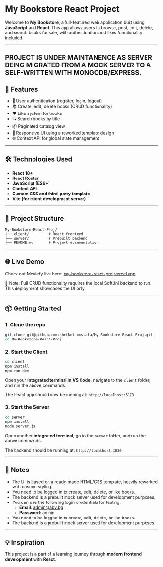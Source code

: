 # My Bookstore React Project

Welcome to **My Bookstore**, a full-featured web application built using **JavaScript** and **React**. This app allows users to browse, post, edit, delete, and search books for sale, with authentication and likes functionality included.

---
PROJECT IS UNDER MAINTANENCE AS SERVER BEING MIGRATED FROM A MOCK SERVER TO A SELF-WRITTEN WITH MONGODB/EXPRESS.
---

## 🚀 Features

- 🔐 User authentication (register, login, logout)
- 📚 Create, edit, delete books (CRUD functionality)
- ❤️ Like system for books
- 🔍 Search books by title
- 📦 Paginated catalog view
- 🎨 Responsive UI using a reworked template design
- 🌐 Context API for global state management

---

## 🛠 Technologies Used

- **React 18+**
- **React Router**
- **JavaScript (ES6+)**
- **Context API**
- **Custom CSS and third-party template**
- **Vite (for client development server)**

---

## 📂 Project Structure

```
My-Bookstore-React-Proj/
├── client/         # React frontend
├── server/         # Prebuilt backend
├── README.md       # Project documentation
```

---

## 🌐 Live Demo

Check out Moviefy live here: [my-bookstore-react-proj.vercel.app](https://my-bookstore-react-proj.vercel.app)

🧠 Note: Full CRUD functionality requires the local SoftUni backend to run. This deployment showcases the UI only.

---

## 📦 Getting Started

### 1. Clone the repo

```bash
git clone git@github.com:shefket-mustafa/My-Bookstore-React-Proj.git
cd My-Bookstore-React-Proj
```

### 2. Start the Client

```bash
cd client
npm install
npm run dev
```

Open your **integrated terminal in VS Code**, navigate to the `client` folder, and run the above commands.

The React app should now be running at: `http://localhost:5173`

### 3. Start the Server

```bash
cd server
npm install
node server.js
```

Open another **integrated terminal**, go to the `server` folder, and run the above commands.

The backend should be running at: `http://localhost:3030`

---

## 📌 Notes

- The UI is based on a ready-made HTML/CSS template, heavily reworked with custom styling.
- You need to be logged in to create, edit, delete, or like books.
- The backend is a prebuilt mock server used for development purposes.
- You can use the following login credentials for testing:
  - **Email**: admin@abv.bg
  - **Password**: admin 
- You need to be logged in to create, edit, delete, or like books.
- The backend is a prebuilt mock server used for development purposes.

---


## 💡 Inspiration

This project is a part of a learning journey through **modern frontend development** with **React**.

